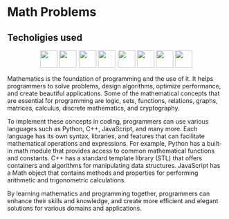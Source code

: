 # Math Problems

## Techoligies used

<div align="center">

<img src="https://cdn.jsdelivr.net/gh/devicons/devicon@latest/icons/cplusplus/cplusplus-original.svg" 
height="40"/>
<img src="https://cdn.jsdelivr.net/gh/devicons/devicon@latest/icons/python/python-original.svg" height="40"/>
<img src="https://cdn.jsdelivr.net/gh/devicons/devicon@latest/icons/c/c-original.svg" height="40" style="margin-left: 2px" /> 
<img src="https://cdn.jsdelivr.net/gh/devicons/devicon@latest/icons/qt/qt-original.svg" height="40"/>
<img src="https://cdn.jsdelivr.net/gh/devicons/devicon@latest/icons/javascript/javascript-original.svg" height="40" style="margin-left: 2px" />
<img src="https://cdn.jsdelivr.net/gh/devicons/devicon@latest/icons/cmake/cmake-original.svg" height="40"/>
<img src="https://cdn.jsdelivr.net/gh/devicons/devicon@latest/icons/html5/html5-original.svg" height="40"/>
<img src="https://cdn.jsdelivr.net/gh/devicons/devicon@latest/icons/debian/debian-original.svg" height="40"/>
          
          
          

                   
          
</div>

Mathematics is the foundation of programming and the use of it. It helps programmers to solve problems, design algorithms, optimize performance, and create beautiful applications. Some of the mathematical concepts that are essential for programming are logic, sets, functions, relations, graphs, matrices, calculus, discrete mathematics, and cryptography.

To implement these concepts in coding, programmers can use various languages such as Python, C++, JavaScript, and many more. Each language has its own syntax, libraries, and features that can facilitate mathematical operations and expressions. For example, Python has a built-in math module that provides access to common mathematical functions and constants. C++ has a standard template library (STL) that offers containers and algorithms for manipulating data structures. JavaScript has a Math object that contains methods and properties for performing arithmetic and trigonometric calculations.

By learning mathematics and programming together, programmers can enhance their skills and knowledge, and create more efficient and elegant solutions for various domains and applications.
